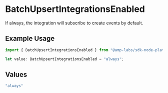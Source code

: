 # BatchUpsertIntegrationsEnabled

If always, the integration will subscribe to create events by default.

## Example Usage

```typescript
import { BatchUpsertIntegrationsEnabled } from "@amp-labs/sdk-node-platform/models/operations";

let value: BatchUpsertIntegrationsEnabled = "always";
```

## Values

```typescript
"always"
```